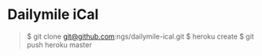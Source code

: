 # Dailymile iCal

> $ git clone git@github.com:ngs/dailymile-ical.git
> $ heroku create
> $ git push heroku master

